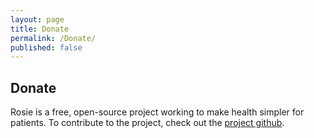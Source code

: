 ```yaml
---
layout: page
title: Donate
permalink: /Donate/
published: false
---
```


<!--- grey this out until it's live --->

## Donate

Rosie is a free, open-source project working to make health simpler for patients. To contribute to the project, check out the [project github](https://github.com/Open-Health-Manager/).